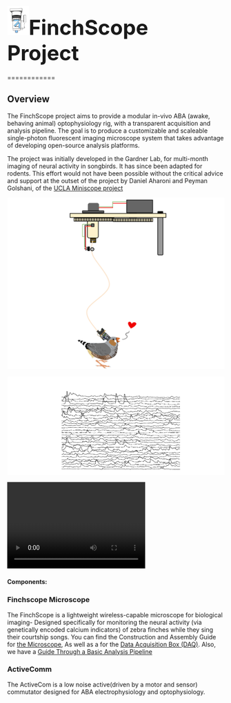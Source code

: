 



<font size="10"> <img src="im1.png" width="50"/>FinchScope Project</font>
=======


============

## Overview
The FinchScope project aims to provide a modular in-vivo ABA (awake, behaving animal) optophysiology rig, with a transparent acquisition and analysis pipeline. The goal is to produce a customizable and scaleable single-photon fluorescent imaging microscope system that takes advantage of developing open-source analysis platforms.

The project was initially developed in the Gardner Lab, for multi-month imaging of neural activity in songbirds. It has since been adapted for rodents. This effort would not have been possible without the critical advice and support at the outset of the project by Daniel Aharoni and Peyman Golshani, of the [UCLA Miniscope project](https://www.miniscope.org)

![ScreenShot](ACS3.png)

![ScreenShot](TRACES.png)

<video src="video.mp4" width="320" height="200" controls preload></video>


#### Components:


### Finchscope Microscope

The FinchScope is a lightweight wireless-capable microscope for biological imaging- Designed specifically for monitoring the neural activity (via genetically encoded calcium indicators) of zebra finches while they sing their courtship songs. You can find the Construction and Assembly Guide for [the Microscope](https://github.com/WALIII/FreedomScope/wiki/Assembly-Guide), As well as a for the [Data Acquisition Box (DAQ)](https://github.com/WALIII/FreedomScope/wiki/DAQ-Guide).  Also, we have a [Guide Through a Basic Analysis Pipeline](https://github.com/WALIII/FreedomScope/wiki/Analysis-Guide)


### ActiveComm
The ActiveCom is a low noise active(driven by a motor and sensor) commutator designed for ABA electrophysiology and optophysiology.
